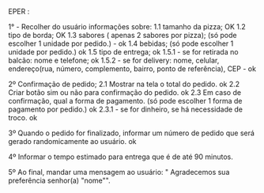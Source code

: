 EPER : 

1° - Recolher do usuário informações sobre:
    1.1 tamanho da pizza; OK
    1.2 tipo de borda;  OK
    1.3 sabores ( apenas 2 sabores por pizza); (só pode escolher 1 unidade por pedido.)  - ok
    1.4 bebidas; (só pode escolher 1 unidade por pedido.) ok
    1.5 tipo de entrega; ok
        1.5.1 - se for retirada no balcão: nome e telefone; ok
        1.5.2 - se for delivery: nome, celular, endereço(rua, número, complemento, bairro, ponto de referência), CEP - ok

2º Confirmação de pedido;
    2.1 Mostrar na tela o total do pedido. ok
    2.2 Criar botão sim ou não para confirmação do pedido. ok
    2.3 Em caso de confirmação, qual a forma de pagamento. (só pode escolher 1 forma de pagamento por pedido.) ok
        2.3.1 - se for dinheiro, se há necessidade de troco. ok

3º Quando o pedido for finalizado, informar um número de pedido que será gerado randomicamente ao usuário. ok

4º Informar o tempo estimado para entrega que é de até 90 minutos. 

5º Ao final, mandar uma mensagem ao usuário: " Agradecemos sua preferência senhor(a) "nome"". 
